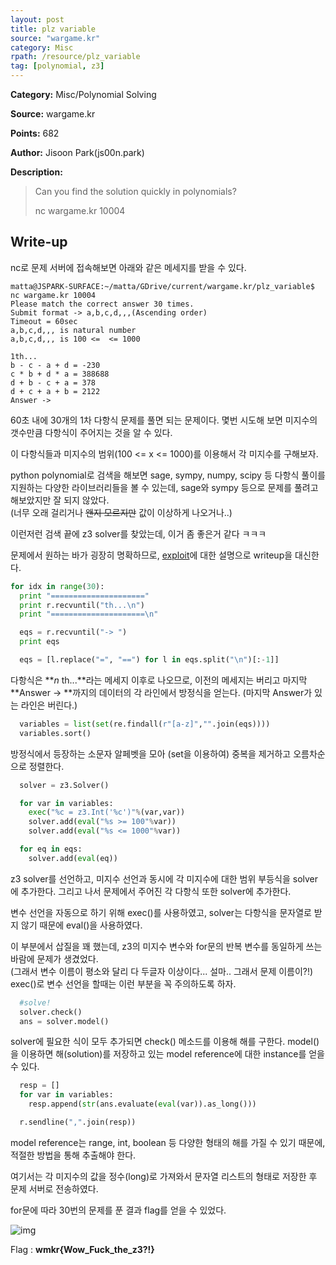 ```yaml
---
layout: post
title: plz variable
source: "wargame.kr"
category: Misc
rpath: /resource/plz_variable
tag: [polynomial, z3] 
---
```


**Category:** Misc/Polynomial Solving

**Source:** wargame.kr

**Points:** 682

**Author:** Jisoon Park(js00n.park)

**Description:** 

> Can you find the solution quickly in polynomials?
> 
> nc wargame.kr 10004

## Write-up

nc로 문제 서버에 접속해보면 아래와 같은 메세지를 받을 수 있다.
```
matta@JSPARK-SURFACE:~/matta/GDrive/current/wargame.kr/plz_variable$ nc wargame.kr 10004
Please match the correct answer 30 times.
Submit format -> a,b,c,d,,,(Ascending order)
Timeout = 60sec
a,b,c,d,,, is natural number
a,b,c,d,,, is 100 <=  <= 1000

1th...
b - c - a + d = -230
c * b + d * a = 388688
d + b - c + a = 378
d + c + a + b = 2122
Answer ->
```

60초 내에 30개의 1차 다항식 문제를 풀면 되는 문제이다. 몇번 시도해 보면 미지수의 갯수만큼 다항식이 주어지는 것을 알 수 있다.

이 다항식들과 미지수의 범위(100 <= x <= 1000)를 이용해서 각 미지수를 구해보자.

python polynomial로 검색을 해보면 sage, sympy, numpy, scipy 등 다항식 풀이를 지원하는 다양한 라이브러리들을 볼 수 있는데, sage와 sympy 등으로 문제를 풀려고 해보았지만 잘 되지 않았다.  
(너무 오래 걸리거나 ~~왠지 모르지만~~ 값이 이상하게 나오거나..)

이런저런 검색 끝에 z3 solver를 찾았는데, 이거 좀 좋은거 같다 ㅋㅋㅋ

문제에서 원하는 바가 굉장히 명확하므로, [exploit]({{site.github.master}}{{page.rpath}}/ex.py)에 대한 설명으로 writeup을 대신한다.

```python
for idx in range(30):
  print "====================="
  print r.recvuntil("th...\n")
  print "=====================\n"

  eqs = r.recvuntil("-> ")
  print eqs

  eqs = [l.replace("=", "==") for l in eqs.split("\n")[:-1]]
```

다항식은 **_n_ th...**라는 메세지 이후로 나오므로, 이전의 메세지는 버리고 마지막 **Answer -> **까지의 데이터의 각 라인에서 방정식을 얻는다. (마지막 Answer가 있는 라인은 버린다.)

```python
  variables = list(set(re.findall(r"[a-z]","".join(eqs))))
  variables.sort()
```

방정식에서 등장하는 소문자 알페벳을 모아 (set을 이용하여) 중복을 제거하고 오름차순으로 정렬한다.

```python
  solver = z3.Solver()

  for var in variables:
    exec("%c = z3.Int('%c')"%(var,var))
    solver.add(eval("%s >= 100"%var))
    solver.add(eval("%s <= 1000"%var))

  for eq in eqs:
    solver.add(eval(eq))

```

z3 solver를 선언하고, 미지수 선언과 동시에 각 미지수에 대한 범위 부등식을 solver에 추가한다. 그리고 나서 문제에서 주어진 각 다항식 또한 solver에 추가한다.

변수 선언을 자동으로 하기 위해 exec()를 사용하였고, solver는 다항식을 문자열로 받지 않기 때문에 eval()을 사용하였다.

이 부분에서 삽질을 꽤 했는데, z3의 미지수 변수와 for문의 반복 변수를 동일하게 쓰는 바람에 문제가 생겼었다.  
(그래서 변수 이름이 평소와 달리 다 두글자 이상이다... 설마.. 그래서 문제 이름이?!)  
exec()로 변수 선언을 할때는 이런 부분을 꼭 주의하도록 하자.

```python
  #solve!
  solver.check()
  ans = solver.model()
```

solver에 필요한 식이 모두 추가되면 check() 메소드를 이용해 해를 구한다. model()을 이용하면 해(solution)를 저장하고 있는 model reference에 대한 instance를 얻을 수 있다.

```python
  resp = []
  for var in variables:
    resp.append(str(ans.evaluate(eval(var)).as_long()))

  r.sendline(",".join(resp))
```

model reference는 range, int, boolean 등 다양한 형태의 해를 가질 수 있기 때문에, 적절한 방법을 통해 추출해야 한다.

여기서는 각 미지수의 값을 정수(long)로 가져와서 문자열 리스트의 형태로 저장한 후 문제 서버로 전송하였다.

for문에 따라 30번의 문제를 푼 결과 flag를 얻을 수 있었다.

![img]({{page.rpath|prepend:site.baseurl}}/flag.png)

Flag : **wmkr{Wow_Fuck_the_z3?!}**
